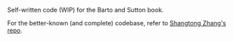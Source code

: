 Self-written code (WIP) for the Barto and Sutton book. 

For the better-known (and complete) codebase, refer to [Shangtong Zhang's repo](https://github.com/ShangtongZhang/reinforcement-learning-an-introduction).
